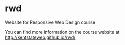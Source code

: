 # rwd
Website for Responsive Web Design course

You can find more information on the course website at http://kentstateweb.github.io/rwd/

